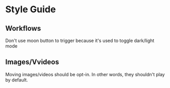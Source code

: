 # Style Guide

## Workflows

Don't use moon button to trigger because it's used to toggle dark/light mode 

## Images/Vvideos

Moving images/videos should be opt-in. In other words, they shouldn't play by default. 
